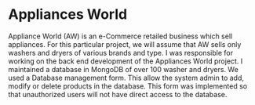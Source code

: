 # Appliances World 
Appliance World (AW) is an e-Commerce retailed business which sell appliances. For this particular project, we will assume that AW sells only washers and dryers of various brands and type.  I was responsible for working on the back end development of the Appliances World project. I maintained a database in MongoDB of over 100 washer and dryers. We used a Database management form. This allow the system admin to add, modify or delete products in the database. This form was implemented so that unauthorized users will not have direct access to the database.
